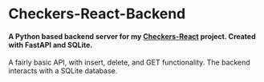 # Checkers-React-Backend
#### A Python based backend server for my [Checkers-React](https://github.com/hikemalliday/checkers-react) project. Created with FastAPI and SQLite.
A fairly basic API, with insert, delete, and GET functionality. The backend interacts with a SQLite database.
